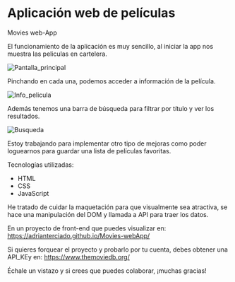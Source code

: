 # Aplicación web de películas
Movies web-App

El funcionamiento de la aplicación es muy sencillo, al iniciar la app nos muestra las peliculas en cartelera. 

![Pantalla_principal](https://github.com/AdrianTerciado/Movies-webApp/assets/158854133/3ee88d22-8290-422a-b62f-eb46ce757d68)

Pinchando en cada una, podemos acceder a información de la película.

![Info_pelicula](https://github.com/AdrianTerciado/Movies-webApp/assets/158854133/533a9fb2-8e35-4df3-9edb-58e691d8eb6a)

Además tenemos una barra de búsqueda para filtrar por título y ver los resultados.

![Busqueda](https://github.com/AdrianTerciado/Movies-webApp/assets/158854133/363efff8-d0ff-48d7-b3b8-f9c980ed4043)

Estoy trabajando para implementar otro tipo de mejoras como poder loguearnos para guardar una lista de películas favoritas.

Tecnologías utilizadas:
* HTML
* CSS
* JavaScript

He tratado de cuidar la maquetación para que visualmente sea atractiva, se hace una manipulación del DOM y llamada a API para traer los datos. 

En un proyecto de front-end que puedes visualizar en:
https://adrianterciado.github.io/Movies-webApp/

Si quieres forquear el proyecto y probarlo por tu cuenta, debes obtener una API_KEy en: 
https://www.themoviedb.org/


Échale un vistazo y si crees que puedes colaborar, ¡muchas gracias!
